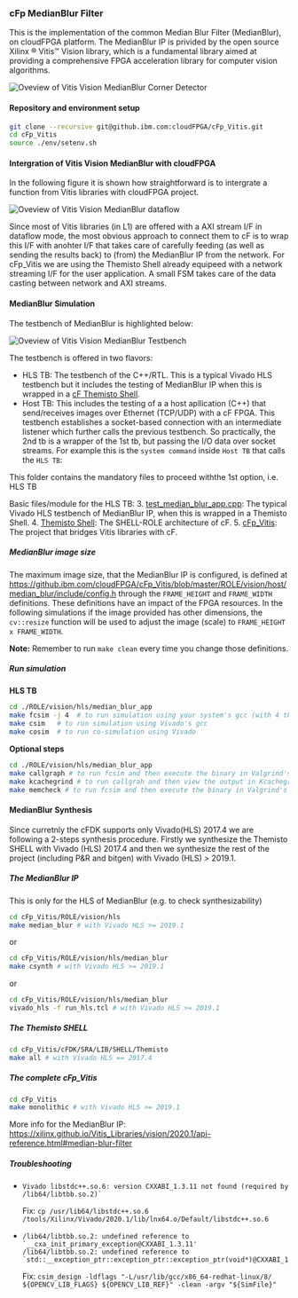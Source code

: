 ### cFp MedianBlur Filter

This is the implementation of the common Median Blur Filter (MedianBlur), on cloudFPGA platform. 
The MedianBlur IP is privided by the open source Xilinx ® Vitis™ Vision library, which is a fundamental library aimed at providing a comprehensive FPGA acceleration library for computer vision algorithms. 

![Oveview of Vitis Vision MedianBlur Corner Detector](../../../../doc/median_blur_overview.png)


#### Repository and environment setup

```bash
git clone --recursive git@github.ibm.com:cloudFPGA/cFp_Vitis.git
cd cFp_Vitis
source ./env/setenv.sh
```


#### Intergration of Vitis Vision MedianBlur with cloudFPGA

In the following figure it is shown how straightforward is to intergrate a function from Vitis libraries with cloudFPGA project.

![Oveview of Vitis Vision MedianBlur dataflow](../../../../doc/median_blur_dataflow.png)

Since most of Vitis libraries (in L1) are offered with a AXI stream I/F in dataflow mode, the most obvious approach to connect them to cF is to wrap this 
I/F with anohter I/F that takes care of carefully feeding (as well as sending the results back) to (from) the MedianBlur IP from the network. 
For cFp_Vitis we are using the Themisto Shell already equipeed with a network streaming I/F for the user application. 
A small FSM takes care of the data casting between network and AXI streams.


#### MedianBlur Simulation 

The testbench of MedianBlur is highlighted below:

![Oveview of Vitis Vision MedianBlur Testbench](../../../../doc/median_blur_tb.png)

The testbench is offered in two flavors:
- HLS TB: The testbench of the C++/RTL. This is a typical Vivado HLS testbench but it includes the testing of MedianBlur IP when this is wrapped in a [cF Themisto Shell](https://pages.github.ibm.com/cloudFPGA/Doc/pages/cfdk.html#the-themisto-sra).
- Host TB: This includes the testing of a a host apllication (C++) that send/receives images over Ethernet (TCP/UDP) with a cF FPGA. This testbench establishes a socket-based connection with an intermediate listener which further calls the previous testbench. So practically, the 2nd tb is a wrapper of the 1st tb, but passing the I/O data over socket streams.
  For example this is the `system command` inside `Host TB` that calls the `HLS TB`:

This folder contains the mandatory files to proceed withthe 1st option, i.e. HLS TB
  
Basic files/module for the HLS TB:
  3. [test_median_blur_app.cpp](https://github.ibm.com/cloudFPGA/cFp_Vitis/blob/master/ROLE/vision/hls/median_blur_app/src/median_blur_app.cpp): The typical Vivado HLS testbench of MedianBlur IP, when this is wrapped in a Themisto Shell.
  4. [Themisto Shell](https://pages.github.ibm.com/cloudFPGA/Doc/pages/cfdk.html#the-themisto-sra): The SHELL-ROLE architecture of cF.
  5. [cFp_Vitis](https://github.ibm.com/cloudFPGA/cFp_Vitis): The project that bridges Vitis libraries with cF.

  
##### MedianBlur image size 

The maximum image size, that the MedianBlur IP is configured, is defined at https://github.ibm.com/cloudFPGA/cFp_Vitis/blob/master/ROLE/vision/host/median_blur/include/config.h 
through the `FRAME_HEIGHT` and `FRAME_WIDTH` definitions. These definitions have an impact of the FPGA resources. In the following simulations if the image 
provided has other dimensions, the `cv::resize` function will be used to adjust the image (scale) to `FRAME_HEIGHT x FRAME_WIDTH`.
  
**Note:** Remember to run `make clean` every time you change those definitions.
  
##### Run simulation

**HLS TB**
  
```bash
cd ./ROLE/vision/hls/median_blur_app
make fcsim -j 4  # to run simulation using your system's gcc (with 4 threads)
make csim   # to run simulation using Vivado's gcc
make cosim  # to run co-simulation using Vivado
```

**Optional steps**

```bash
cd ./ROLE/vision/hls/median_blur_app
make callgraph # to run fcsim and then execute the binary in Valgrind's callgraph tool
make kcachegrind # to run callgrah and then view the output in Kcachegrind tool
make memcheck # to run fcsim and then execute the binary in Valgrind's memcheck tool (to inspect memory leaks)
```


#### MedianBlur Synthesis

Since curretnly the cFDK supports only Vivado(HLS) 2017.4 we are following a 2-steps synthesis 
procedure. Firstly we synthesize the Themisto SHELL with Vivado (HLS) 2017.4 and then we synthesize 
the rest of the project (including P&R and bitgen) with Vivado (HLS) > 2019.1. 

##### The MedianBlur IP
This is only for the HLS of MedianBlur (e.g. to check synthesizability)
```bash
cd cFp_Vitis/ROLE/vision/hls
make median_blur # with Vivado HLS >= 2019.1
```
or 
```bash
cd cFp_Vitis/ROLE/vision/hls/median_blur
make csynth # with Vivado HLS >= 2019.1
```
or
```bash
cd cFp_Vitis/ROLE/vision/hls/median_blur
vivado_hls -f run_hls.tcl # with Vivado HLS >= 2019.1
```

##### The Themisto SHELL
```bash
cd cFp_Vitis/cFDK/SRA/LIB/SHELL/Themisto
make all # with Vivado HLS == 2017.4
```

##### The complete cFp_Vitis
```bash
cd cFp_Vitis
make monolithic # with Vivado HLS >= 2019.1
```

More info for the MedianBlur IP: https://xilinx.github.io/Vitis_Libraries/vision/2020.1/api-reference.html#median-blur-filter


##### Troubleshooting

* ```
  Vivado libstdc++.so.6: version CXXABI_1.3.11 not found (required by /lib64/libtbb.so.2)`
  ```
  Fix: `cp /usr/lib64/libstdc++.so.6 /tools/Xilinx/Vivado/2020.1/lib/lnx64.o/Default/libstdc++.so.6`

*
  ```
  /lib64/libtbb.so.2: undefined reference to `__cxa_init_primary_exception@CXXABI_1.3.11'
  /lib64/libtbb.so.2: undefined reference to `std::__exception_ptr::exception_ptr::exception_ptr(void*)@CXXABI_1.3.11'
  ```
  Fix: `csim_design -ldflags "-L/usr/lib/gcc/x86_64-redhat-linux/8/ ${OPENCV_LIB_FLAGS} ${OPENCV_LIB_REF}" -clean -argv "${SimFile}"`
